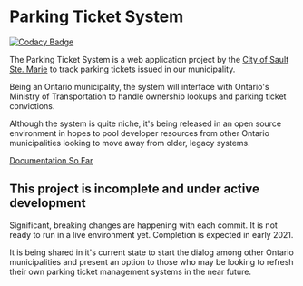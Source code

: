 # Parking Ticket System

[![Codacy Badge](https://app.codacy.com/project/badge/Grade/3428568fcab54a1285b8e139e4fd9f41)](https://www.codacy.com/gh/cityssm/parking-ticket-system?utm_source=github.com&amp;utm_medium=referral&amp;utm_content=cityssm/parking-ticket-system&amp;utm_campaign=Badge_Grade)

The Parking Ticket System is a web application project by the
[City of Sault Ste. Marie](https://saultstemarie.ca/)
to track parking tickets issued in our municipality.

Being an Ontario municipality, the system will interface with
Ontario's Ministry of Transportation to handle ownership lookups
and parking ticket convictions.

Although the system is quite niche, it's being released in an open source environment
in hopes to pool developer resources from other Ontario municipalities
looking to move away from older, legacy systems.

[Documentation So Far](/docs)

## This project is incomplete and under active development

Significant, breaking changes are happening with each commit.
It is not ready to run in a live environment yet.
Completion is expected in early 2021.

It is being shared in it's current state to start the dialog among
other Ontario municipalities and present an option to those who may be looking
to refresh their own parking ticket management systems in the near future.

